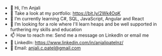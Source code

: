 - 👋 Hi, I’m Anjali
- 👀 Take a look at my portfolio: https://bit.ly/2Wk4OqK
- 🌱 I’m currently learning C#, SQL, JavaScript, Angular and React
- 💞️ I’m looking for a role where I'll learn heaps and be well supported in furthering my skills and education
- 📫 How to reach me: Send me a message on LinkedIn or email me
- 🔗 LinkedIn: https://www.linkedin.com/in/anjalipatelnz/
- 📧 Email: anjali.c.patel@gmail.com

<!---
anjali-patelnz/anjali-patelnz is a ✨ special ✨ repository because its `README.md` (this file) appears on your GitHub profile.
You can click the Preview link to take a look at your changes.
--->
